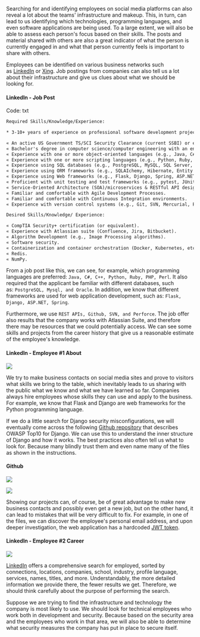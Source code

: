 Searching for and identifying employees on social media platforms can also reveal a lot about the teams' infrastructure and makeup. This, in turn, can lead to us identifying which technologies, programming languages, and even software applications are being used. To a large extent, we will also be able to assess each person's focus based on their skills. The posts and material shared with others are also a great indicator of what the person is currently engaged in and what that person currently feels is important to share with others.

Employees can be identified on various business networks such as [LinkedIn](https://www.linkedin.com/) or [Xing](https://www.xing.de/). Job postings from companies can also tell us a lot about their infrastructure and give us clues about what we should be looking for.

#### LinkedIn - Job Post

Code: txt

```txt
Required Skills/Knowledge/Experience:

* 3-10+ years of experience on professional software development projects.

« An active US Government TS/SCI Security Clearance (current SSBI) or eligibility to obtain TS/SCI within nine months.
« Bachelor's degree in computer science/computer engineering with an engineering/math focus or another equivalent field of discipline.
« Experience with one or more object-oriented languages (e.g., Java, C#, C++).
« Experience with one or more scripting languages (e.g., Python, Ruby, PHP, Perl).
« Experience using SQL databases (e.g., PostgreSQL, MySQL, SQL Server, Oracle).
« Experience using ORM frameworks (e.g., SQLAIchemy, Hibernate, Entity Framework).
« Experience using Web frameworks (e.g., Flask, Django, Spring, ASP.NET MVC).
« Proficient with unit testing and test frameworks (e.g., pytest, JUnit, NUnit, xUnit).
« Service-Oriented Architecture (SOA)/microservices & RESTful API design/implementation.
« Familiar and comfortable with Agile Development Processes.
« Familiar and comfortable with Continuous Integration environments.
« Experience with version control systems (e.g., Git, SVN, Mercurial, Perforce).

Desired Skills/Knowledge/ Experience:

« CompTIA Security+ certification (or equivalent).
« Experience with Atlassian suite (Confluence, Jira, Bitbucket).
« Algorithm Development (e.g., Image Processing algorithms).
« Software security.
« Containerization and container orchestration (Docker, Kubernetes, etc.)
« Redis.
« NumPy.
```

From a job post like this, we can see, for example, which programming languages are preferred: `Java, C#, C++, Python, Ruby, PHP, Perl`. It also required that the applicant be familiar with different databases, such as: `PostgreSQL, Mysql, and Oracle`. In addition, we know that different frameworks are used for web application development, such as: `Flask, Django, ASP.NET, Spring`.

Furthermore, we use `REST APIs, Github, SVN, and Perforce`. The job offer also results that the company works with Atlassian Suite, and therefore there may be resources that we could potentially access. We can see some skills and projects from the career history that give us a reasonable estimate of the employee's knowledge.

#### LinkedIn - Employee #1 About

![](https://academy.hackthebox.com/storage/modules/112/linkedin-pers2.png)

We try to make business contacts on social media sites and prove to visitors what skills we bring to the table, which inevitably leads to us sharing with the public what we know and what we have learned so far. Companies always hire employees whose skills they can use and apply to the business. For example, we know that Flask and Django are web frameworks for the Python programming language.

If we do a little search for Django security misconfigurations, we will eventually come across the following [Github repository](https://github.com/boomcamp/django-security) that describes OWASP Top10 for Django. We can use this to understand the inner structure of Django and how it works. The best practices also often tell us what to look for. Because many blindly trust them and even name many of the files as shown in the instructions.

#### Github

![](https://academy.hackthebox.com/storage/modules/112/github.png)

![](https://academy.hackthebox.com/storage/modules/112/github2.png)

Showing our projects can, of course, be of great advantage to make new business contacts and possibly even get a new job, but on the other hand, it can lead to mistakes that will be very difficult to fix. For example, in one of the files, we can discover the employee's personal email address, and upon deeper investigation, the web application has a hardcoded [JWT token](https://jwt.io/).

#### LinkedIn - Employee #2 Career

![](https://academy.hackthebox.com/storage/modules/112/linkedin-pers1.png)

[LinkedIn](https://www.linkedin.com/) offers a comprehensive search for employed, sorted by connections, locations, companies, school, industry, profile language, services, names, titles, and more. Understandably, the more detailed information we provide there, the fewer results we get. Therefore, we should think carefully about the purpose of performing the search.

Suppose we are trying to find the infrastructure and technology the company is most likely to use. We should look for technical employees who work both in development and security. Because based on the security area and the employees who work in that area, we will also be able to determine what security measures the company has put in place to secure itself.